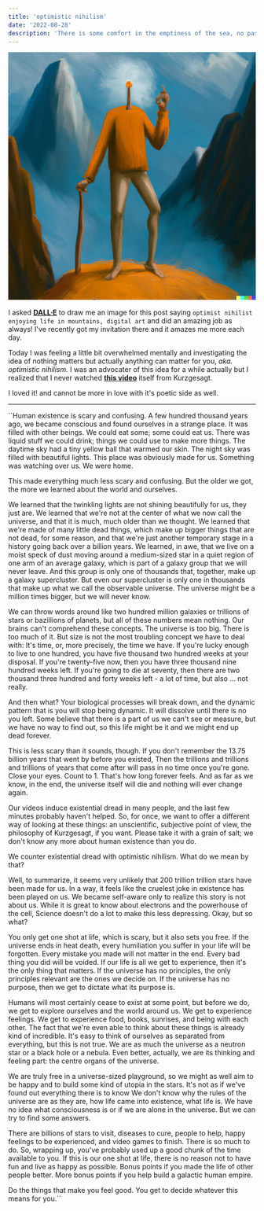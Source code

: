 ```yaml
---
title: 'optimistic nihilism'
date: '2022-08-28'
description: 'There is some comfort in the emptiness of the sea, no past, no future. – the last samurai'
---
```


<img src="../images/blog/optimistic-nihilism-2.png" />

<br>

I asked **<a href='https://openai.com/dall-e-2/' target='_blank'>DALL·E</a>** to draw me an image for this post saying `optimist nihilist enjoying life in mountains, digital art` and did an amazing job as always! I've recently got my invitation there and it amazes me more each day.

Today I was feeling a little bit overwhelmed mentally and investigating the idea of nothing matters but actually anything can matter for you, *aka. optimistic nihilism.* I was an advocater of this idea for a while actually but I realized that I never watched **<a href='https://youtu.be/MBRqu0YOH14' target='_blank'>this video</a>** itself from Kurzgesagt.

I loved it! and cannot be more in love with it's poetic side as well.

---

``Human existence is scary and confusing.
A few hundred thousand years ago, we became conscious and found ourselves in a strange place.
It was filled with other beings. We could eat some; some could eat us.
There was liquid stuff we could drink; things we could use to make more things.
The daytime sky had a tiny yellow ball that warmed our skin.
The night sky was filled with beautiful lights.
This place was obviously made for us.
Something was watching over us.
We were home. 

This made everything much less scary and confusing.
But the older we got, the more we learned about the world and ourselves.

We learned that the twinkling lights are not shining beautifully for us, they just are.
We learned that we're not at the center of what we now call the universe, and that it is much, much older than we thought.
We learned that we're made of many little dead things, which make up bigger things that are not dead, for some reason, and that we're just another temporary stage in a history going back over a billion years.
We learned, in awe, that we live on a moist speck of dust moving around a medium-sized star in a quiet region of one arm of an average galaxy, which is part of a galaxy group that we will never leave.
And this group is only one of thousands that, together, make up a galaxy supercluster.
But even our supercluster is only one in thousands that make up what we call the observable universe. The universe might be a million times bigger, but we will never know.

We can throw words around like two hundred million galaxies or trillions of stars or bazillions of planets, but all of these numbers mean nothing. Our brains can't comprehend these concepts.
The universe is too big. There is too much of it. But size is not the most troubling concept we have to deal with: It's time, or, more precisely, the time we have.
If you're lucky enough to live to one hundred, you have five thousand two hundred weeks at your disposal.
If you're twenty-five now, then you have three thousand nine hundred weeks left.
If you're going to die at seventy, then there are two thousand three hundred and forty weeks left - a lot of time, but also ... not really.

And then what?
Your biological processes will break down, and the dynamic pattern that is you will stop being dynamic.
It will dissolve until there is no you left.
Some believe that there is a part of us we can't see or measure, but we have no way to find out, so this life might be it and we might end up dead forever.

This is less scary than it sounds, though.
If you don't remember the 13.75 billion years that went by before you existed,
Then the trillions and trillions and trillions of years that come after will pass in no time once you're gone.
Close your eyes. Count to 1. That's how long forever feels.
And as far as we know, in the end, the universe itself will die and nothing will ever change again.

Our videos induce existential dread in many people, and the last few minutes probably haven't helped. So, for once, we want to offer a different way of looking at these things: an unscientific, subjective point of view, the philosophy of Kurzgesagt, if you want.
Please take it with a grain of salt; we don't know any more about human existence than you do.

We counter existential dread with optimistic nihilism.
What do we mean by that?

Well, to summarize, it seems very unlikely that 200 trillion trillion stars have been made for us.
In a way, it feels like the cruelest joke in existence has been played on us.
We became self-aware only to realize this story is not about us.
While it is great to know about electrons and the powerhouse of the cell,
Science doesn't do a lot to make this less depressing.
Okay, but so what?

You only get one shot at life, which is scary, but it also sets you free.
If the universe ends in heat death, every humiliation you suffer in your life will be forgotten.
Every mistake you made will not matter in the end.
Every bad thing you did will be voided.
If our life is all we get to experience, then it's the only thing that matters.
If the universe has no principles, the only principles relevant are the ones we decide on.
If the universe has no purpose, then we get to dictate what its purpose is.

Humans will most certainly cease to exist at some point, but before we do, we get to explore ourselves and the world around us.
We get to experience feelings. We get to experience food, books, sunrises, and being with each other.
The fact that we're even able to think about these things is already kind of incredible.
It's easy to think of ourselves as separated from everything, but this is not true.
We are as much the universe as a neutron star or a black hole or a nebula.
Even better, actually, we are its thinking and feeling part: the centre organs of the universe.

We are truly free in a universe-sized playground, so we might as well aim to be happy and to build some kind of utopia in the stars.
It's not as if we've found out everything there is to know
We don't know why the rules of the universe are as they are, how life came into existence, what life is.
We have no idea what consciousness is or if we are alone in the universe.
But we can try to find some answers.

There are billions of stars to visit, diseases to cure, people to help, happy feelings to be experienced, and video games to finish. There is so much to do.
So, wrapping up, you've probably used up a good chunk of the time available to you.
If this is our one shot at life, there is no reason not to have fun and live as happy as possible.
Bonus points if you made the life of other people better.
More bonus points if you help build a galactic human empire.

Do the things that make you feel good.
You get to decide whatever this means for you.``